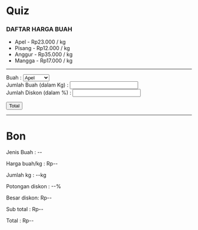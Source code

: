# Quiz
<!DOCTYPE html>
<html>
<head>
	<title>Quiz</title>
	<link rel="stylesheet" type="text/css" href="quiz.css">
</head>
<body>
	<h3>DAFTAR HARGA BUAH</h3>
	<ul>
		<li>Apel - Rp23.000 <span>/ kg </span></li>
		<li>Pisang - Rp12.000 <span>/ kg</span></li>
		<li>Anggur - Rp35.000 <span>/ kg</span></li>
		<li>Mangga - Rp17.000 <span>/ kg</span></li>
	</ul>
	<hr>
	Buah : 
	<select id="list">
		<option value="Apel">Apel</option>
		<option value="Pisang">Pisang</option>
		<option value="Anggur">Anggur</option>
		<option value="Mangga">Mangga</option>
	</select>
	<form>
		Jumlah Buah (dalam Kg) : <input type="number" id="kg" class="kg"><br>
		Jumlah Diskon (dalam %) : <input type="number" id="diskon" class="diskon"><br>
	</form>
	<button onclick="total()">
 		Total
	</button>
	<hr>
	<h1>Bon</h1>
	<p>Jenis Buah : <span id="jenis">--</span></p>
	<p>Harga buah/kg : Rp<span id="price">--</span></p>
	<p>Jumlah kg : <span id="jumlah">--</span>kg</p>
	<p>Potongan diskon : <span id="potongan">--</span>%</p>
	<p>Besar diskon: Rp<span id="result">--</span></p>
	<p>Sub total : Rp<span id="bayar">--</span></p>
	<p>Total : Rp<span id="jumlahBayar">--</span></p>
	<script src="quiz.js"></script>
</body>
</html>
